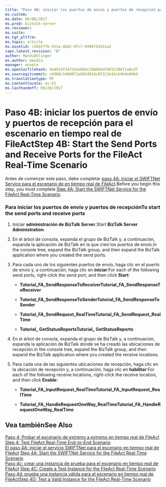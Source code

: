 ```yaml
---
title: "Paso 4B: iniciar los puertos de envío y puertos de recepción para el escenario en tiempo real de FileAct | Documentos de Microsoft"
ms.custom: 
ms.date: 06/08/2017
ms.prod: biztalk-server
ms.reviewer: 
ms.suite: 
ms.tgt_pltfrm: 
ms.topic: article
ms.assetid: c56b5f7b-551a-4bd2-97c7-0996f5d1b1a2
caps.latest.revision: "8"
author: MandiOhlinger
ms.author: mandia
manager: anneta
ms.openlocfilehash: 9a9933f347d2da08dc2b8665dfd01530871a8cdf
ms.sourcegitcommit: cb908c540d8f1a692d01dc8f313e16cb4b4e696d
ms.translationtype: MT
ms.contentlocale: es-ES
ms.lasthandoff: 09/20/2017
---
```

# <a name="step-4b-start-the-send-ports-and-receive-ports-for-the-fileact-real-time-scenario"></a><span data-ttu-id="b7021-102">Paso 4B: iniciar los puertos de envío y puertos de recepción para el escenario en tiempo real de FileAct</span><span class="sxs-lookup"><span data-stu-id="b7021-102">Step 4B: Start the Send Ports and Receive Ports for the FileAct Real-Time Scenario</span></span>
<span data-ttu-id="b7021-103">Antes de comenzar este paso, debe completar [paso 4A: iniciar el SWIFTNet Service para el escenario de en tiempo real de FileAct](../../adapters-and-accelerators/fileact-interact/step-4a-start-the-swiftnet-service-for-the-fileact-real-time-scenario.md).</span><span class="sxs-lookup"><span data-stu-id="b7021-103">Before you begin this step, you must complete [Step 4A: Start the SWIFTNet Service for the FileAct Real-Time Scenario](../../adapters-and-accelerators/fileact-interact/step-4a-start-the-swiftnet-service-for-the-fileact-real-time-scenario.md).</span></span>  
  
### <a name="to-start-the-send-ports-and-receive-ports"></a><span data-ttu-id="b7021-104">Para iniciar los puertos de envío y puertos de recepción</span><span class="sxs-lookup"><span data-stu-id="b7021-104">To start the send ports and receive ports</span></span>  
  
1.  <span data-ttu-id="b7021-105">Iniciar **administración de BizTalk Server**.</span><span class="sxs-lookup"><span data-stu-id="b7021-105">Start **BizTalk Server Administration**.</span></span>  
  
2.  <span data-ttu-id="b7021-106">En el árbol de consola, expanda el grupo de BizTalk y, a continuación, expanda la aplicación de BizTalk en la que creó los puertos de envío.</span><span class="sxs-lookup"><span data-stu-id="b7021-106">In the console tree, expand the BizTalk group, and then expand the BizTalk application where you created the send ports.</span></span>  
  
3.  <span data-ttu-id="b7021-107">Para cada uno de los siguientes puertos de envío, haga clic en el puerto de envío y, a continuación, haga clic en **iniciar**:</span><span class="sxs-lookup"><span data-stu-id="b7021-107">For each of the following send ports, right-click the send port, and then click **Start**:</span></span>  
  
    -   <span data-ttu-id="b7021-108">**Tutorial_FA_SendResponseToReceiver**</span><span class="sxs-lookup"><span data-stu-id="b7021-108">**Tutorial_FA_SendResponseToReceiver**</span></span>  
  
    -   <span data-ttu-id="b7021-109">**Tutorial_FA_SendResponseToSender**</span><span class="sxs-lookup"><span data-stu-id="b7021-109">**Tutorial_FA_SendResponseToSender**</span></span>  
  
    -   <span data-ttu-id="b7021-110">**Tutorial_FA_SendRequest_RealTime**</span><span class="sxs-lookup"><span data-stu-id="b7021-110">**Tutorial_FA_SendRequest_RealTime**</span></span>  
  
    -   <span data-ttu-id="b7021-111">**Tutorial_ GetStatusReports**</span><span class="sxs-lookup"><span data-stu-id="b7021-111">**Tutorial_ GetStatusReports**</span></span>  
  
4.  <span data-ttu-id="b7021-112">En el árbol de consola, expanda el grupo de BizTalk y, a continuación, expanda la aplicación de BizTalk donde se ha creado las ubicaciones de recepción.</span><span class="sxs-lookup"><span data-stu-id="b7021-112">In the console tree, expand the BizTalk group, and then expand the BizTalk application where you created the receive locations.</span></span>  
  
5.  <span data-ttu-id="b7021-113">Para cada una de las siguientes ubicaciones de recepción, haga clic en la ubicación de recepción y, a continuación, haga clic en **habilitar**:</span><span class="sxs-lookup"><span data-stu-id="b7021-113">For each of the following receive locations, right-click the receive location, and then click **Enable**:</span></span>  
  
    -   <span data-ttu-id="b7021-114">**Tutorial_FA_InputRequest_RealTime**</span><span class="sxs-lookup"><span data-stu-id="b7021-114">**Tutorial_FA_InputRequest_RealTime**</span></span>  
  
    -   <span data-ttu-id="b7021-115">**Tutorial_FA_HandleRequestOneWay_RealTime**</span><span class="sxs-lookup"><span data-stu-id="b7021-115">**Tutorial_FA_HandleRequestOneWay_RealTime**</span></span>  
  
## <a name="see-also"></a><span data-ttu-id="b7021-116">Vea también</span><span class="sxs-lookup"><span data-stu-id="b7021-116">See Also</span></span>  
 <span data-ttu-id="b7021-117">[Paso 4: Probar el escenario de extremo a extremo en tiempo real de FileAct](../../adapters-and-accelerators/fileact-interact/step-4-test-fileact-real-time-end-to-end-scenario.md) </span><span class="sxs-lookup"><span data-stu-id="b7021-117">[Step 4: Test FileAct Real-Time End-to-End Scenario](../../adapters-and-accelerators/fileact-interact/step-4-test-fileact-real-time-end-to-end-scenario.md) </span></span>  
 <span data-ttu-id="b7021-118">[El paso 4A: iniciar el servicio SWIFTNet para el escenario en tiempo real de FileAct](../../adapters-and-accelerators/fileact-interact/step-4a-start-the-swiftnet-service-for-the-fileact-real-time-scenario.md) </span><span class="sxs-lookup"><span data-stu-id="b7021-118">[Step 4A: Start the SWIFTNet Service for the FileAct Real-Time Scenario](../../adapters-and-accelerators/fileact-interact/step-4a-start-the-swiftnet-service-for-the-fileact-real-time-scenario.md) </span></span>  
 <span data-ttu-id="b7021-119">[Paso 4c: crear una instancia de prueba para el escenario en tiempo real de FileAct](../../adapters-and-accelerators/fileact-interact/step-4c-create-a-test-instance-for-the-fileact-real-time-scenario.md) </span><span class="sxs-lookup"><span data-stu-id="b7021-119">[Step 4C: Create a Test Instance for the FileAct Real-Time Scenario](../../adapters-and-accelerators/fileact-interact/step-4c-create-a-test-instance-for-the-fileact-real-time-scenario.md) </span></span>  
 [<span data-ttu-id="b7021-120">Paso 4d: pruebe una instancia válida para el escenario en tiempo real de FileAct</span><span class="sxs-lookup"><span data-stu-id="b7021-120">Step 4D: Test a Valid Instance for the FileAct Real-Time Scenario</span></span>](../../adapters-and-accelerators/fileact-interact/step-4d-test-a-valid-instance-for-the-fileact-real-time-scenario.md)